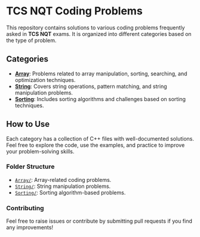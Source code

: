 # TCS NQT Coding Problems

This repository contains solutions to various coding problems frequently asked in **TCS NQT** exams. It is organized into different categories based on the type of problem.

## Categories

- **[Array](./Array)**: Problems related to array manipulation, sorting, searching, and optimization techniques.
- **[String](./String)**: Covers string operations, pattern matching, and string manipulation problems.
- **[Sorting](./Sorting)**: Includes sorting algorithms and challenges based on sorting techniques.
<!-- - **[Number System](./NumberSystem)**: Problems related to number theory, conversions, and mathematical computations.
-  **[Numbers](./Numbers)**: Problems related to number & mathematical computations.-->

## How to Use

Each category has a collection of C++ files with well-documented solutions. Feel free to explore the code, use the examples, and practice to improve your problem-solving skills.

### Folder Structure

- [`Array/`](./Array): Array-related coding problems.
- [`String/`](./String): String manipulation problems.
- [`Sorting/`](./Sorting): Sorting algorithm-based problems.
<!--- [`NumberSystem/`](./NumberSystem): Number theory and system-related challenges.
- [`Numbers/`](./Numbers): Number and mathematical probelms. -->

### Contributing

Feel free to raise issues or contribute by submitting pull requests if you find any improvements!
